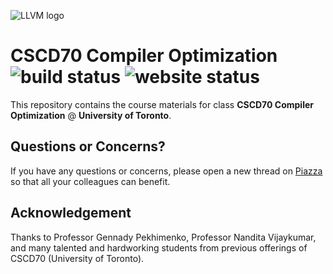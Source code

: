![LLVM logo](http://llvm.org/docs/_static/logo.png)

# CSCD70 Compiler Optimization ![build status](https://github.com/UofT-EcoSystem/CSCD70/workflows/build/badge.svg) ![website status](https://github.com/UofT-EcoSystem/CSCD70/workflows/website/badge.svg)

This repository contains the course materials for class
**CSCD70 Compiler Optimization** @ **University of Toronto**.

## Questions or Concerns?

If you have any questions or concerns, please open a new thread on [Piazza](https://piazza.com/utoronto.ca/winter2021/cscd70/home)
so that all your colleagues can benefit.

## Acknowledgement

Thanks to Professor Gennady Pekhimenko, Professor Nandita Vijaykumar,
and many talented and hardworking students from previous offerings of CSCD70
(University of Toronto).
